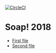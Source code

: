 [![CircleCI](https://circleci.com/gh/tomekprus/Soap2018/tree/master.svg?style=svg)](https://circleci.com/gh/tomekprus/Soap2018/tree/master)
# Soap! 2018

- [First file](First_file.md)
- [Second file](Second_file.md)
